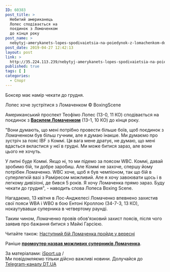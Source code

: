 ```yaml
---
ID: 60383
post_title: >
  Небитий американець
  Лопес сподівається на
  поєдинок з Ломаченком
  до кінця року
post_name: >
  nebytyj-amerykanets-lopes-spodivaietsia-na-poiedynok-z-lomachenkom-do-kintsia-roku
post_date: 2019-04-27 12:42:13
layout: post
link: >
  http://35.224.113.239/nebytyj-amerykanets-lopes-spodivaietsia-na-poiedynok-z-lomachenkom-do-kintsia-roku/
published: true
tags: [ ]
categories:
  - Спорт
---
```

<div class="summary" itemprop="alternativeHeadline">
<p>Боксер має намір чекати до грудня.</p>
</div>
<div class="bottom_block">
<div class="picture">
<div class="top_photo top">
<div class="frame_image"> <img class="img" src="https://image.zn.ua/media/images/645x426/Apr2019/229180.jpg" alt title="Лопес"></div>
<span class="photo_descr"><span class="title">Лопес хоче зустрітися з Ломаченком</span> <span class="source 1">© BoxingScene</span></span></div>
</div>
<div class="article_body">
<div class="text">
<p>Американський проспект Теофімо Лопес (13-0, 11 КО) сподівається на поєдинок з <strong><a href="https://dt.ua/SPORT/kempbell-zustrinetsya-z-lomachenkom-pislya-boyu-za-poyas-wbc-promouter-309009_.html" target="_blank" rel="noopener noreferrer">Василем Ломаченком</a></strong> (13-1, 10 КО) до кінця року.</p>
<p>"Вони думають, що мені потрібно провести більше боїв, щоб поєдинок з Ломаченком був більш гучним, але я думаю інакше. Ми думаємо про зустріч за пояс IBF з Коммі. Ця вага мене дратує, не думаю, що мені вдасться вкластися у нєї в грудні. Ми може битися зараз, але вони цього не хочуть.</p>
<p>У липні буде Коммі. Якщо ні, то ми підемо за поясом WBC. Коммі, давай зробимо бій, ти добре заробиш. Але Коммі не захоче, спершу йому потрібен Ломаченко. WBC хоче, щоб я був чемпіоном, так що бій в суперлегкій вазі з Раміресом можливий. Але я хочу завоювати щось і в легкому дивізіоні, де бився 5 років. Я хочу Ломаченка прямо зараз. Буду чекати до грудня", - наводить слова Лопеса Boxing Scene.</p>
<p>Нагадаємо, 13 квітня в Лос-Анджелесі Ломаченко впевнено захистив свої пояси WBA і WBO в бою Ентоні Кроллою (34-7-3, 13 КО), нокаутувавши суперника в четвертому раунді.</p>
<p>Таким чином, Ломаченко провів обов'язковий захист поясів, після чого заявив про бажання битися з Майкі Гарсією.</p>
<div class="article_attached acenter">Читайте також: <a href="https://dt.ua/SPORT/nastupniy-biy-lomachenka-proyde-u-veresni-308589_.html">Наступний бій Ломаченка пройде у вересні</a></div>
<p>Раніше <a href="https://dt.ua/SPORT/promouter-nazvav-mozhlivih-supernikiv-lomachenka-308889_.html" target="_blank" rel="noopener noreferrer"><strong>промоутер назвав можливих суперників Ломаченка</strong></a>.</p>
</div>
</div>
<span class="link"><span class="source_caption">За матеріалами: <a href="https://dt.ua/go/aHR0cDovL2lTcG9ydC51YQ==" target="_blank" rel="nofollow noopener noreferrer">iSport.ua</a> <span class="divider">/</span></span></span>
<div class="telegram">Ми повідомляємо тільки дійсно важливі новини. Долучайся до <a href="https://t.me/znua_live">Telegram-каналу DT.UA</a></div> </div>
